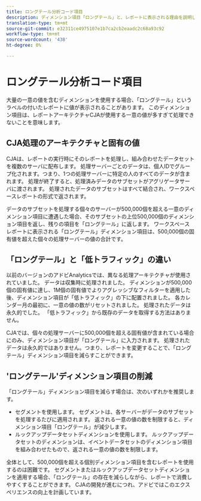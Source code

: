 ```yaml
---
title: ロングテール分析コード項目
description: ディメンション項目「ロングテール」と、レポートに表示される理由を説明します。
translation-type: tm+mt
source-git-commit: e32311ce4975107e1b7ca2cb2eaadc2c68a93c92
workflow-type: tm+mt
source-wordcount: '438'
ht-degree: 0%

---
```



# ロングテール分析コード項目

大量の一意の値を含むディメンションを使用する場合、「ロングテール」というラベルの付いたレポートに値が表示されることがあります。 このディメンション項目は、レポートアーキテクチャCJAが使用する一意の値が多すぎて処理できないことを意味します。

## CJA処理のアーキテクチャと固有の値

CJAは、レポートの実行時にそのレポートを処理し、組み合わせたデータセットを複数のサーバに配布します。 処理サーバーごとのデータは、個人IDでグループ化されます。つまり、1つの処理サーバーに特定の人のすべてのデータが含まれます。 処理が終了すると、処理済みデータのサブセットがアグリゲータサーバに渡されます。 処理されたデータのサブセットはすべて結合され、ワークスペースレポートの形式で返されます。

データのサブセットを処理する個々のサーバーが500,000個を超える一意のディメンション項目に遭遇した場合、そのサブセットの上位500,000個のディメンション項目を返し、残りの項目を「ロングテール」に返します。 ワークスペースレポートに表示される「ロングテール」ディメンション項目は、500,000個の固有値を超えた個々の処理サーバーの値の合計です。

## 「ロングテール」と「低トラフィック」の違い

以前のバージョンのアドビAnalyticsでは、異なる処理アーキテクチャが使用されていました。 データは収集時に処理されました。 ディメンションが500,000個の固有値に達し、1M個の固有値でよりアグレッシブなフィルターを適用した後、ディメンション項目が「低トラフィック」の下に配置されました。 各カレンダー月の最初に、一意の値の数がリセットされました。 処理されたデータは永久的でした。 「低トラフィック」から既存のデータを取得する方法はありません。

CJAでは、個々の処理サーバーに500,000個を超える固有値が含まれている場合にのみ、ディメンション項目が「ロングテール」に入力されます。 処理されたデータは永久的ではありません。つまり、レポートを変更することで、「ロングテール」ディメンション項目を減らすことができます。

## &#39;ロングテール&#39;ディメンション項目の削減

「ロングテール」ディメンション項目を減らす場合は、次のいずれかを推奨します。

* セグメントを使用します。 セグメントは、各サーバーがデータのサブセットを処理するたびに適用されます。 返される一意の値の数を制限すると、ディメンション項目「ロングテール」が減少します。
* ルックアップデータセットディメンションを使用します。 ルックアップデータセットのディメンションは、イベントデータセットのディメンション項目を組み合わせたもので、返される一意の値の数を制限します。

全体として、500,000個を超える個別ディメンション項目を含むレポートを使用するのは困難です。 セグメントまたはルックアップデータセットディメンションを適用する場合、「ロングテール」の存在を減らしながら、レポートで消費しやすくすることができます。 CJAの開発が進むにつれ、アドビではこのエクスペリエンスの向上を計画しています。
